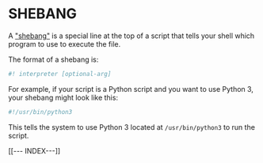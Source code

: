 # SHEBANG

A ["shebang"](https://en.wikipedia.org/wiki/Shebang_(Unix)) is a special line at the top of a script that tells your shell which program to use to execute the file.

The format of a shebang is:

```bash
#! interpreter [optional-arg]
```

For example, if your script is a Python script and you want to use Python 3, your shebang might look like this:

```bash
#!/usr/bin/python3
```

This tells the system to use Python 3 located at `/usr/bin/python3` to run the script.

[[--- INDEX---]]